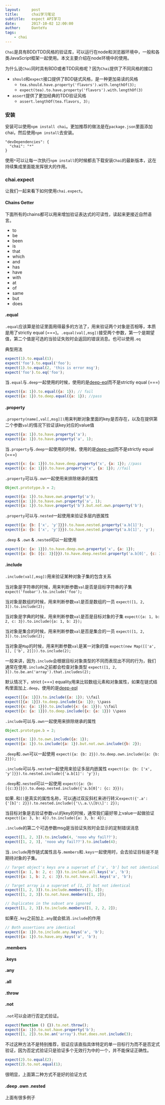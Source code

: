 ```yaml
---
layout:     post
title:      chai学习笔记
subtitle:   expect API学习
date:       2017-10-02 12:00:00
author:     DanteYu
tags:
    - chai
---
```


`Chai`是具有BDD/TDD风格的验证库，可以运行在node和浏览器环境中，一般和各类JavaScript框架一起使用。本文主要介绍在node环境中的使用。

为什么说`Chai`同时具有BDD或者TDD风格呢？因为`Chai`提供了不同风格的接口
* `should`和`expect`接口提供了BDD链式风格，是一种更加易读的风格
  * `tea.should.have.property('flavors').with.lengthOf(3);`
  * `expect(tea).to.have.property('flavors').with.lengthOf(3)`
* `assert`提供了更加经典的TDD验证风格
  * `assert.lengthOf(tea.flavors, 3);`

### 安装

安装可以使用`npm install chai`。更加推荐的做法是在`package.json`里面添加chai，然后使用`npm install`去安装。

```
"devDependencies": {
  "chai": "*"
}
```

使用`*`可以让每一次执行`npm install`的时候都去下载安装`Chai`的最新版本，这在持续集成里面能发挥很大的作用。

### chai.expect

让我们一起来看下如何使用`chai.expect`。

#### Chains Getter

下面所有的chains都可以用来增加验证表达式的可读性，读起来更接近自然语言。

* to
* be
* been
* is
* that
* which
* and
* has
* have
* with
* at
* of
* same
* but
* does

#### .equal
`.equal`应该算是验证里面用得最多的方法了，用来验证两个对象是否相等，本质是用了strictly equal (===)。`.equal(val[,msg])`接受两个参数，第一个是期望值，第二个值是可选的当验证失败时会返回的错误消息。也可以使用`.eq`

典型用法
```js
expect(1).to.equal(1);
expect('foo').to.equal('foo');
expect(1).to.equal(2, 'this is error msg');
expect('foo').to.eq('foo');
```
当`.equal`与`.deep`一起使用的时候，使用的是[deep-eql](https://github.com/chaijs/deep-eql)而不是strictly equal (===)

```js
expect({a: 1}).to.equal({a: 1}); // fail
expect({a: 1}).to.deep.equal({a: 1}); //pass
```

#### .property
`.property(name[,val[,msg]])`用来判断对象里面的key是否存在，以及在提供第二个参数`val`的情况下验证该key对应的value值

```js
expect({a: 1}).to.have.property('a');
expect({a: 1}).to.have.property('a', 1);
```

当`.property`与`.deep`一起使用的时候，使用的是[deep-eql](https://github.com/chaijs/deep-eql)而不是strictly equal (===)

```js
expect({x: {a: 1}}).to.have.deep.property('x', {a: 1}); //pass
expect({x: {a: 1}}).to.have.property('x', {a: 1}); //fail
```
`.property`可以与`.own`一起使用来排除继承的属性

```js
Object.prototype.b = 2;

expect({a: 1}).to.have.own.property('a');
expect({a: 1}).to.have.own.property('a', 1);
expect({a: 1}).to.have.property('b').but.not.own.property('b');
```

`.property`可以与`.nested`一起使用来验证多层内嵌属性

```js
expect({a: {b: ['x', 'y']}}).to.have.nested.property('a.b[1]');
expect({a: {b: ['x', 'y']}}).to.have.nested.property('a.b[1]', 'y');
```
`.deep` & `.own` & `.nested`可以一起使用

```js
expect({x: {a: 1}}).to.have.deep.own.property('x', {a: 1});
expect({a: {b: [{c: 3}]}}).to.have.deep.nested.property('a.b[0]', {c: 3});
```

#### .include

`.include(val[,msg])`用来验证某种对象子集的包含关系

当对象是字符串的时候，用来判断参数`val`是否是目标字符串的子集 `expect('foobar').to.include('foo');`

当对象是数组的时候，用来判断参数`val`是否是数组的一员 `expect([1, 2, 3]).to.include(2);`

当对象是字典的时候，用来判断参数`val`是否是目标对象的子集 `expect({a: 1, b: 2, c: 3}).to.include({a: 1, b: 2});`

当对象是集合的时候，用来判断参数`val`是否是集合的一员 `expect([1, 2, 3]).to.include(2);`

当对象是`Map`的时候，用来判断参数`val`是某一对象的值 `expect(new Map([['a', 1], ['b', 2]])).to.include(2);`

一般来讲，因为`.include`会根据目标对象类型的不同而表现出不同的行为，我们通常在使用`.include`之前都会检查对象类型 `expect([1, 2, 3]).to.be.an('array').that.includes(2);`

默认情况下，strict (===) equality用来比较数组元素和对象属性，如果在链式结构里面加上`.deep`，使用的是[deep-eql](https://github.com/chaijs/deep-eql)
```js
expect([{a: 1}]).to.include({a: 1}); \\fail
expect([{a: 1}]).to.deep.include({a: 1}); \\pass
expect({x: {a: 1}}).to.include({x: {a: 1}}); \\fail
expect({x: {a: 1}}).to.deep.include({x: {a: 1}}) \\pass
```
`.include`可以与`.own`一起使用来排除继承的属性

```js
Object.prototype.b = 2;

expect({a: 1}).to.own.include({a: 1});
expect({a: 1}).to.include({a: 1}).but.not.own.include({b: 2});
```
`.deep`和`.own`可以一起使用 `expect({a: {b: 2}}).to.deep.own.include({a: {b: 2}});`

`.include`可以与`.nested`一起使用来验证多层内嵌属性 `expect({a: {b: ['x', 'y']}}).to.nested.include({'a.b[1]': 'y'});`

`.deep`和`.nested`可以一起使用 `expect({a: {b: [{c:3}]}}).to.deep.nested.include({'a.b[0]': {c: 3}});`

如果`.`和`[]`是真实的属性名称，可以通过双反斜杠来进行转义`expect({'.a': {'[b]': 2}}).to.nested.include({'\\.a.\\[b\\]': 2});`

当目标对象是去验证参数`val`的key的时候，通常我们最好带上value一起做验证`expect({a: 3, b: 4}).to.include({a: 3, b: 4});`

`.include`的第二个可选参数msg是当验证失败时会显示的定制错误消息
```js
expect([1, 2, 3]).to.include(4, 'nooo why fail??');
expect([1, 2, 3], 'nooo why fail??').to.include(4);
```

当`.include`用作链式属性且与`.members`和`.keys`一起使用时，会去验证目标是不是期待对象的子集。

```js
// Target object's keys are a superset of ['a', 'b'] but not identical
expect({a: 1, b: 2, c: 3}).to.include.all.keys('a', 'b');
expect({a: 1, b: 2, c: 3}).to.not.have.all.keys('a', 'b');

// Target array is a superset of [1, 2] but not identical
expect([1, 2, 3]).to.include.members([1, 2]);
expect([1, 2, 3]).to.not.have.members([1, 2]);

// Duplicates in the subset are ignored
expect([1, 2, 3]).to.include.members([1, 2, 2, 2]);
```

如果在`.key`之前加上`.any`就会抵消`.include`的作用

```js
// Both assertions are identical
expect({a: 1}).to.include.any.keys('a', 'b');
expect({a: 1}).to.have.any.keys('a', 'b');
```

#### .members
#### .keys
#### .any
#### .all
#### .throw


#### .not

`.not`可以会进行否定式验证。

```js
expect(function () {}).to.not.throw();
expect({a: 1}).to.not.have.property('b');
expect([1, 2]).to.be.an('array').that.does.not.include(3);
```

不过这种方法不是特别推荐，验证应该直指具体特定的单一目标行为而不是否定式验证，因为否定式验证只是验证多个无效行为中的一个，并不能保证正确性。

```js
expect(2).to.equal(2);
expect(2).to.not.equal(1);
```
很明显，上面第二种方式不是好的验证方式

#### .deep .own .nested
上面有很多例子
